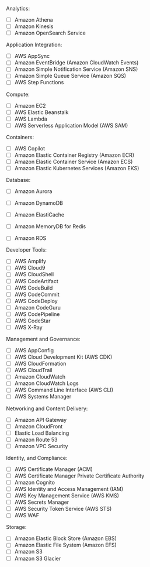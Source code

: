 Analytics: 
- [ ] Amazon Athena 
- [ ] Amazon Kinesis 
- [ ] Amazon OpenSearch Service 

Application Integration: 
- [ ] AWS AppSync 
- [ ] Amazon EventBridge (Amazon CloudWatch Events) 
- [ ] Amazon Simple Notification Service (Amazon SNS) 
- [ ] Amazon Simple Queue Service (Amazon SQS) 
- [ ] AWS Step Functions 

Compute: 
- [ ] Amazon EC2 
- [ ]  AWS Elastic Beanstalk 
- [ ] AWS Lambda 
- [ ] AWS Serverless Application Model (AWS SAM) 

Containers: 
- [ ] AWS Copilot 
- [ ] Amazon Elastic Container Registry (Amazon ECR) 
- [ ] Amazon Elastic Container Service (Amazon ECS) 
- [ ] Amazon Elastic Kubernetes Services (Amazon EKS) 

Database: 
- [ ] Amazon Aurora 
- [ ] Amazon DynamoDB 
- [ ] Amazon ElastiCache 
- [ ] Amazon MemoryDB for Redis 
- [ ] Amazon RDS


Developer Tools: 
- [ ] AWS Amplify 
- [ ] AWS Cloud9 
- [ ] AWS CloudShell 
- [ ] AWS CodeArtifact 
- [ ] AWS CodeBuild 
- [ ] AWS CodeCommit 
- [ ] AWS CodeDeploy 
- [ ] Amazon CodeGuru 
- [ ] AWS CodePipeline 
- [ ] AWS CodeStar 
- [ ] AWS X-Ray 

Management and Governance: 
- [ ] AWS AppConfig 
- [ ] AWS Cloud Development Kit (AWS CDK) 
- [ ] AWS CloudFormation 
- [ ] AWS CloudTrail 
- [ ] Amazon CloudWatch 
- [ ] Amazon CloudWatch Logs 
- [ ] AWS Command Line Interface (AWS CLI) 
- [ ] AWS Systems Manager 

Networking and Content Delivery: 
- [ ] Amazon API Gateway
- [ ] Amazon CloudFront 
- [ ] Elastic Load Balancing 
- [ ] Amazon Route 53 
- [ ] Amazon VPC Security

Identity, and Compliance: 
- [ ] AWS Certificate Manager (ACM) 
- [ ] AWS Certificate Manager Private Certificate Authority 
- [ ] Amazon Cognito 
- [ ] AWS Identity and Access Management (IAM) 
- [ ] AWS Key Management Service (AWS KMS) 
- [ ] AWS Secrets Manager 
- [ ] AWS Security Token Service (AWS STS) 
- [ ] AWS WAF  

Storage: 
- [ ] Amazon Elastic Block Store (Amazon EBS)  
- [ ] Amazon Elastic File System (Amazon EFS) 
- [ ] Amazon S3
- [ ] Amazon S3 Glacier
